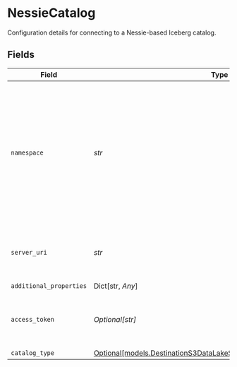 # NessieCatalog

Configuration details for connecting to a Nessie-based Iceberg catalog.


## Fields

| Field                                                                                                                                                                                                                | Type                                                                                                                                                                                                                 | Required                                                                                                                                                                                                             | Description                                                                                                                                                                                                          | Example                                                                                                                                                                                                              |
| -------------------------------------------------------------------------------------------------------------------------------------------------------------------------------------------------------------------- | -------------------------------------------------------------------------------------------------------------------------------------------------------------------------------------------------------------------- | -------------------------------------------------------------------------------------------------------------------------------------------------------------------------------------------------------------------- | -------------------------------------------------------------------------------------------------------------------------------------------------------------------------------------------------------------------- | -------------------------------------------------------------------------------------------------------------------------------------------------------------------------------------------------------------------- |
| `namespace`                                                                                                                                                                                                          | *str*                                                                                                                                                                                                                | :heavy_check_mark:                                                                                                                                                                                                   | The Nessie namespace to be used in the Table identifier. <br/>           This will ONLY be used if the `Destination Namespace` setting for the connection is set to<br/>           `Destination-defined` or `Source-defined` |                                                                                                                                                                                                                      |
| `server_uri`                                                                                                                                                                                                         | *str*                                                                                                                                                                                                                | :heavy_check_mark:                                                                                                                                                                                                   | The base URL of the Nessie server used to connect to the Nessie catalog.                                                                                                                                             |                                                                                                                                                                                                                      |
| `additional_properties`                                                                                                                                                                                              | Dict[str, *Any*]                                                                                                                                                                                                     | :heavy_minus_sign:                                                                                                                                                                                                   | N/A                                                                                                                                                                                                                  |                                                                                                                                                                                                                      |
| `access_token`                                                                                                                                                                                                       | *Optional[str]*                                                                                                                                                                                                      | :heavy_minus_sign:                                                                                                                                                                                                   | Optional token for authentication with the Nessie server.                                                                                                                                                            | a012345678910ABCDEFGH/AbCdEfGhEXAMPLEKEY                                                                                                                                                                             |
| `catalog_type`                                                                                                                                                                                                       | [Optional[models.DestinationS3DataLakeSchemasCatalogTypeCatalogType]](../models/destinations3datalakeschemascatalogtypecatalogtype.md)                                                                               | :heavy_minus_sign:                                                                                                                                                                                                   | N/A                                                                                                                                                                                                                  |                                                                                                                                                                                                                      |